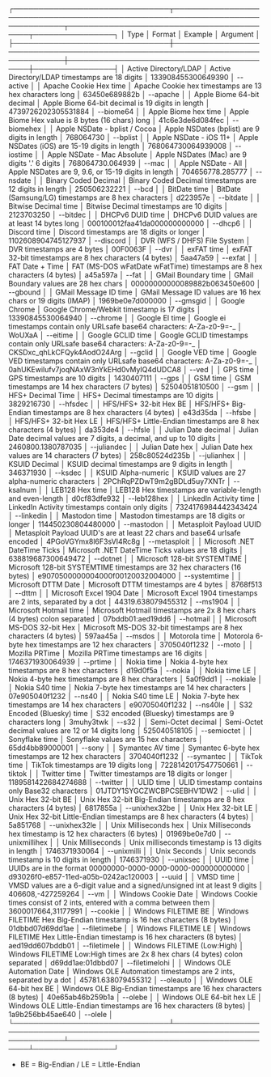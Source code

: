 ┌───────────────────────────────┬──────────────────────────────────────────────────────────────────────────────┬──────────────────────────────────────────┬────────────────┐
│ Type                          │ Format                                                                       │ Example                                  │ Argument       │
├───────────────────────────────┼──────────────────────────────────────────────────────────────────────────────┼──────────────────────────────────────────┼────────────────┤
│ Active Directory/LDAP         │ Active Directory/LDAP timestamps are 18 digits                               │ 133908455300649390                       │ --active       │
│ Apache Cookie Hex time        │ Apache Cookie hex timestamps are 13 hex characters long                      │ 63450e689882b                            │ --apache       │
│ Apple Biome 64-bit decimal    │ Apple Biome 64-bit decimal is 19 digits in length                            │ 4739726202305531884                      │ --biome64      │
│ Apple Biome hex time          │ Apple Biome Hex value is 8 bytes (16 chars) long                             │ 41c6e3de6d084fec                         │ --biomehex     │
│ Apple NSDate - bplist / Cocoa │ Apple NSDates (bplist) are 9 digits in length                                │ 768064730                                │ --bplist       │
│ Apple NSDate - iOS 11+        │ Apple NSDates (iOS) are 15-19 digits in length                               │ 768064730064939008                       │ --iostime      │
│ Apple NSDate - Mac Absolute   │ Apple NSDates (Mac) are 9 digits '.' 6 digits                                │ 768064730.064939                         │ --mac          │
│ Apple NSDate - All            │ Apple NSDates are 9, 9.6, or 15-19 digits in length                          │ 704656778.285777                         │ --nsdate       │
│ Binary Coded Decimal          │ Binary Coded Decimal timestamps are 12 digits in length                      │ 250506232221                             │ --bcd          │
│ BitDate time                  │ BitDate (Samsung/LG) timestamps are 8 hex characters                         │ d223957e                                 │ --bitdate      │
│ Bitwise Decimal time          │ Bitwise Decimal timestamps are 10 digits                                     │ 2123703250                               │ --bitdec       │
│ DHCPv6 DUID time              │ DHCPv6 DUID values are at least 14 bytes long                                │ 000100012faa41da000000000000             │ --dhcp6        │
│ Discord time                  │ Discord timestamps are 18 digits or longer                                   │ 1102608904745127937                      │ --discord      │
│ DVR (WFS / DHFS) File System  │ DVR timestamps are 4 bytes                                                   │ 00F0063F                                 │ --dvr          │
│ exFAT time                    │ exFAT 32-bit timestamps are 8 hex characters (4 bytes)                       │ 5aa47a59                                 │ --exfat        │
│ FAT Date + Time               │ FAT (MS-DOS wFatDate wFatTime) timestamps are 8 hex characters (4 bytes)     │ a45a597a                                 │ --fat          │
│ GMail Boundary time           │ GMail Boundary values are 28 hex chars                                       │ 00000000000089882b063450e600             │ --gbound       │
│ GMail Message ID time         │ GMail Message ID values are 16 hex chars or 19 digits (IMAP)                 │ 1969be0e7d000000                         │ --gmsgid       │
│ Google Chrome                 │ Google Chrome/Webkit timestamp is 17 digits                                  │ 13390845530064940                        │ --chrome       │
│ Google EI time                │ Google ei timestamps contain only URLsafe base64 characters: A-Za-z0-9=-_    │ WoUXaA                                   │ --eitime       │
│ Google GCLID time             │ Google GCLID timestamps contain only URLsafe base64 characters: A-Za-z0-9=-_ │ CKSDxc_qhLkCFQyk4AodO24Arg               │ --gclid        │
│ Google VED time               │ Google VED timestamps contain only URLsafe base64 characters: A-Za-z0-9=-_   │ 0ahUKEwilufv7joqNAxW3nYkEHd0vMyIQ4dUDCA8 │ --ved          │
│ GPS time                      │ GPS timestamps are 10 digits                                                 │ 1430407111                               │ --gps          │
│ GSM time                      │ GSM timestamps are 14 hex characters (7 bytes)                               │ 52504051810500                           │ --gsm          │
│ HFS+ Decimal Time             │ HFS+ Decimal timestamps are 10 digits                                        │ 3829216730                               │ --hfsdec       │
│ HFS/HFS+ 32-bit Hex BE        │ HFS/HFS+ Big-Endian timestamps are 8 hex characters (4 bytes)                │ e43d35da                                 │ --hfsbe        │
│ HFS/HFS+ 32-bit Hex LE        │ HFS/HFS+ Little-Endian timestamps are 8 hex characters (4 bytes)             │ da353de4                                 │ --hfsle        │
│ Julian Date decimal           │ Julian Date decimal values are 7 digits, a decimal, and up to 10 digits      │ 2460800.1380787035                       │ --juliandec    │
│ Julian Date hex               │ Julian Date hex values are 14 characters (7 bytes)                           │ 258c80524d235b                           │ --julianhex    │
│ KSUID Decimal                 │ KSUID decimal timestamps are 9 digits in length                              │ 346371930                                │ --ksdec        │
│ KSUID Alpha-numeric           │ KSUID values are 27 alpha-numeric characters                                 │ 2PChRqPZDwT9m2gBDLd5uy7XNTr              │ --ksalnum      │
│ LEB128 Hex time               │ LEB128 Hex timestamps are variable-length and even-length                    │ d0cf83dfe932                             │ --leb128hex    │
│ LinkedIn Activity time        │ LinkedIn Activity timestamps contain only digits                             │ 7324176984442343424                      │ --linkedin     │
│ Mastodon time                 │ Mastodon timestamps are 18 digits or longer                                  │ 114450230804480000                       │ --mastodon     │
│ Metasploit Payload UUID       │ Metasploit Payload UUID's are at least 22 chars and base64 urlsafe encoded   │ 4PGoVGYmx8l6F3sVI4Rc8g                   │ --metasploit   │
│ Microsoft .NET DateTime Ticks │ Microsoft .NET DateTime Ticks values are 18 digits                           │ 638819687300649472                       │ --dotnet       │
│ Microsoft 128-bit SYSTEMTIME  │ Microsoft 128-bit SYSTEMTIME timestamps are 32 hex characters (16 bytes)     │ e9070500000004000f00120032004000         │ --systemtime   │
│ Microsoft DTTM Date           │ Microsoft DTTM timestamps are 4 bytes                                        │ 8768f513                                 │ --dttm         │
│ Microsoft Excel 1904 Date     │ Microsoft Excel 1904 timestamps are 2 ints, separated by a dot               │ 44319.638079455312                       │ --ms1904       │
│ Microsoft Hotmail time        │ Microsoft Hotmail timestamps are 2x 8 hex chars (4 bytes) colon separated    │ 07bddb01:aed19dd6                        │ --hotmail      │
│ Microsoft MS-DOS 32-bit Hex   │ Microsoft MS-DOS 32-bit timestamps are 8 hex characters (4 bytes)            │ 597aa45a                                 │ --msdos        │
│ Motorola time                 │ Motorola 6-byte hex timestamps are 12 hex characters                         │ 3705040f1232                             │ --moto         │
│ Mozilla PRTime                │ Mozilla PRTime timestamps are 16 digits                                      │ 1746371930064939                         │ --prtime       │
│ Nokia time                    │ Nokia 4-byte hex timestamps are 8 hex characters                             │ d19d0f5a                                 │ --nokia        │
│ Nokia time LE                 │ Nokia 4-byte hex timestamps are 8 hex characters                             │ 5a0f9dd1                                 │ --nokiale      │
│ Nokia S40 time                │ Nokia 7-byte hex timestamps are 14 hex characters                            │ 07e905040f1232                           │ --ns40         │
│ Nokia S40 time LE             │ Nokia 7-byte hex timestamps are 14 hex characters                            │ e90705040f1232                           │ --ns40le       │
│ S32 Encoded (Bluesky) time    │ S32 encoded (Bluesky) timestamps are 9 characters long                       │ 3muhy3twk                                │ --s32          │
│ Semi-Octet decimal            │ Semi-Octet decimal values are 12 or 14 digits long                           │ 525040518105                             │ --semioctet    │
│ Sonyflake time                │ Sonyflake values are 15 hex characters                                       │ 65dd4bb89000001                          │ --sony         │
│ Symantec AV time              │ Symantec 6-byte hex timestamps are 12 hex characters                         │ 3704040f1232                             │ --symantec     │
│ TikTok time                   │ TikTok timestamps are 19 digits long                                         │ 7228142017547750661                      │ --tiktok       │
│ Twitter time                  │ Twitter timestamps are 18 digits or longer                                   │ 1189581422684274688                      │ --twitter      │
│ ULID time                     │ ULID timestamp contains only Base32 characters                               │ 01JTDY1SYGCZWCBPCSEBHV1DW2               │ --ulid         │
│ Unix Hex 32-bit BE            │ Unix Hex 32-bit Big-Endian timestamps are 8 hex characters (4 bytes)         │ 6817855a                                 │ --unixhex32be  │
│ Unix Hex 32-bit LE            │ Unix Hex 32-bit Little-Endian timestamps are 8 hex characters (4 bytes)      │ 5a851768                                 │ --unixhex32le  │
│ Unix Milliseconds hex         │ Unix Milliseconds hex timestamp is 12 hex characters (6 bytes)               │ 01969be0e7d0                             │ --unixmillihex │
│ Unix Milliseconds             │ Unix milliseconds timestamp is 13 digits in length                           │ 1746371930064                            │ --unixmilli    │
│ Unix Seconds                  │ Unix seconds timestamp is 10 digits in length                                │ 1746371930                               │ --unixsec      │
│ UUID time                     │ UUIDs are in the format 00000000-0000-0000-0000-000000000000                 │ d93026f0-e857-11ed-a05b-0242ac120003     │ --uuid         │
│ VMSD time                     │ VMSD values are a 6-digit value and a signed/unsigned int at least 9 digits  │ 406608,-427259264                        │ --vm           │
│ Windows Cookie Date           │ Windows Cookie times consist of 2 ints, entered with a comma between them    │ 3600017664,31177991                      │ --cookie       │
│ Windows FILETIME BE           │ Windows FILETIME Hex Big-Endian timestamp is 16 hex characters (8 bytes)     │ 01dbbd07d69dd1ae                         │ --filetimebe   │
│ Windows FILETIME LE           │ Windows FILETIME Hex Little-Endian timestamp is 16 hex characters (8 bytes)  │ aed19dd607bddb01                         │ --filetimele   │
│ Windows FILETIME (Low:High)   │ Windows FILETIME Low:High times are 2x 8 hex chars (4 bytes) colon separated │ d69dd1ae:01dbbd07                        │ --filetimelohi │
│ Windows OLE Automation Date   │ Windows OLE Automation timestamps are 2 ints, separated by a dot             │ 45781.638079455312                       │ --oleauto      │
│ Windows OLE 64-bit hex BE     │ Windows OLE Big-Endian timestamps are 16 hex characters (8 bytes)            │ 40e65ab46b259b1a                         │ --olebe        │
│ Windows OLE 64-bit hex LE     │ Windows OLE Little-Endian timestamps are 16 hex characters (8 bytes)         │ 1a9b256bb45ae640                         │ --olele        │
└───────────────────────────────┴──────────────────────────────────────────────────────────────────────────────┴──────────────────────────────────────────┴────────────────┘
* BE = Big-Endian / LE = Little-Endian
